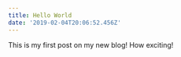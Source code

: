```yaml
---
title: Hello World
date: '2019-02-04T20:06:52.456Z'
---
```


This is my first post on my new blog! How exciting!

